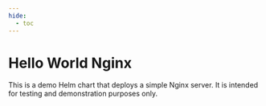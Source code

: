 ```yaml
---
hide:
  - toc
---
```


# Hello World Nginx

This is a demo Helm chart that deploys a simple Nginx server. It is intended for testing and demonstration purposes only.
